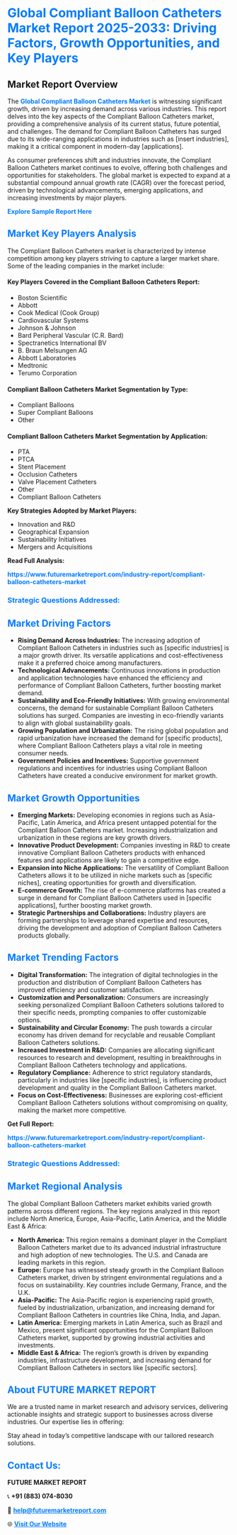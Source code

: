 <h1 style="color: #007BFF;">Global Compliant Balloon Catheters Market Report 2025-2033: Driving Factors, Growth Opportunities, and Key Players</h1>

<section id="overview">
<h2>Market Report Overview</h2>
<p>The <a href="https://www.futuremarketreport.com/industry-report/compliant-balloon-catheters-market" style="color: #007BFF; text-decoration: none;"><strong>Global Compliant Balloon Catheters Market</strong></a> is witnessing significant growth, driven by increasing demand across various industries. This report delves into the key aspects of the Compliant Balloon Catheters market, providing a comprehensive analysis of its current status, future potential, and challenges. The demand for Compliant Balloon Catheters has surged due to its wide-ranging applications in industries such as [insert industries], making it a critical component in modern-day [applications].</p>
<p>As consumer preferences shift and industries innovate, the Compliant Balloon Catheters market continues to evolve, offering both challenges and opportunities for stakeholders. The global market is expected to expand at a substantial compound annual growth rate (CAGR) over the forecast period, driven by technological advancements, emerging applications, and increasing investments by major players.</p>
</section>

<section id="overview">
<p><a href="https://www.futuremarketreport.com/request-sample/reportId=125373" style="color: #007BFF; text-decoration: none;"><strong>Explore Sample Report Here</strong></a></p>
</section>

<section id="key-players">
<h2 style="color: #007BFF;">Market Key Players Analysis</h2>
<p>The Compliant Balloon Catheters market is characterized by intense competition among key players striving to capture a larger market share. Some of the leading companies in the market include:</p>
<h4>Key Players Covered in the Compliant Balloon Catheters Report:</h4>
<ul><li>Boston Scientific</li><li>Abbott</li><li>Cook Medical (Cook Group)</li><li>Cardiovascular Systems</li><li>Johnson &amp; Johnson</li><li>Bard Peripheral Vascular (C.R. Bard)</li><li>Spectranetics International BV</li><li>B. Braun Melsungen AG</li><li>Abbott Laboratories</li><li>Medtronic</li><li>Terumo Corporation</li></ul>
<h4>Compliant Balloon Catheters Market Segmentation by Type:</h4>
<ul><li>Compliant Balloons</li><li>Super Compliant Balloons</li><li>Other</li></ul>

<h4>Compliant Balloon Catheters Market Segmentation by Application:</h4>
<ul><li>PTA</li><li>PTCA</li><li>Stent Placement</li><li>Occlusion Catheters</li><li>Valve Placement Catheters</li><li>Other</li><li>Compliant Balloon Catheters</li></ul>
<p><strong>Key Strategies Adopted by Market Players:</strong></p>
<ul>
<li>Innovation and R&D</li>
<li>Geographical Expansion</li>
<li>Sustainability Initiatives</li>
<li>Mergers and Acquisitions</li>
</ul>
</section>

<section>
<p><strong>Read Full Analysis: </strong></p><a href="https://www.futuremarketreport.com/industry-report/compliant-balloon-catheters-market" style="color: #007BFF; text-decoration: none;"><strong>https://www.futuremarketreport.com/industry-report/compliant-balloon-catheters-market</strong></a>
<h3 style="color: #007BFF;">Strategic Questions Addressed:</h3>
</section>

<section id="driving-factors">
<h2 style="color: #007BFF;">Market Driving Factors</h2>
<ul>
<li><strong>Rising Demand Across Industries:</strong> The increasing adoption of Compliant Balloon Catheters in industries such as [specific industries] is a major growth driver. Its versatile applications and cost-effectiveness make it a preferred choice among manufacturers.</li>
<li><strong>Technological Advancements:</strong> Continuous innovations in production and application technologies have enhanced the efficiency and performance of Compliant Balloon Catheters, further boosting market demand.</li>
<li><strong>Sustainability and Eco-Friendly Initiatives:</strong> With growing environmental concerns, the demand for sustainable Compliant Balloon Catheters solutions has surged. Companies are investing in eco-friendly variants to align with global sustainability goals.</li>
<li><strong>Growing Population and Urbanization:</strong> The rising global population and rapid urbanization have increased the demand for [specific products], where Compliant Balloon Catheters plays a vital role in meeting consumer needs.</li>
<li><strong>Government Policies and Incentives:</strong> Supportive government regulations and incentives for industries using Compliant Balloon Catheters have created a conducive environment for market growth.</li>
</ul>
</section>

<section id="growth-opportunities">
<h2 style="color: #007BFF;">Market Growth Opportunities</h2>
<ul>
<li><strong>Emerging Markets:</strong> Developing economies in regions such as Asia-Pacific, Latin America, and Africa present untapped potential for the Compliant Balloon Catheters market. Increasing industrialization and urbanization in these regions are key growth drivers.</li>
<li><strong>Innovative Product Development:</strong> Companies investing in R&D to create innovative Compliant Balloon Catheters products with enhanced features and applications are likely to gain a competitive edge.</li>
<li><strong>Expansion into Niche Applications:</strong> The versatility of Compliant Balloon Catheters allows it to be utilized in niche markets such as [specific niches], creating opportunities for growth and diversification.</li>
<li><strong>E-commerce Growth:</strong> The rise of e-commerce platforms has created a surge in demand for Compliant Balloon Catheters used in [specific applications], further boosting market growth.</li>
<li><strong>Strategic Partnerships and Collaborations:</strong> Industry players are forming partnerships to leverage shared expertise and resources, driving the development and adoption of Compliant Balloon Catheters products globally.</li>
</ul>
</section>

<section id="trending-factors">
<h2 style="color: #007BFF;">Market Trending Factors</h2>
<ul>
<li><strong>Digital Transformation:</strong> The integration of digital technologies in the production and distribution of Compliant Balloon Catheters has improved efficiency and customer satisfaction.</li>
<li><strong>Customization and Personalization:</strong> Consumers are increasingly seeking personalized Compliant Balloon Catheters solutions tailored to their specific needs, prompting companies to offer customizable options.</li>
<li><strong>Sustainability and Circular Economy:</strong> The push towards a circular economy has driven demand for recyclable and reusable Compliant Balloon Catheters solutions.</li>
<li><strong>Increased Investment in R&D:</strong> Companies are allocating significant resources to research and development, resulting in breakthroughs in Compliant Balloon Catheters technology and applications.</li>
<li><strong>Regulatory Compliance:</strong> Adherence to strict regulatory standards, particularly in industries like [specific industries], is influencing product development and quality in the Compliant Balloon Catheters market.</li>
<li><strong>Focus on Cost-Effectiveness:</strong> Businesses are exploring cost-efficient Compliant Balloon Catheters solutions without compromising on quality, making the market more competitive.</li>
</ul>
</section>

<section>
<p><strong>Get Full Report: </strong></p><a href="https://www.futuremarketreport.com/industry-report/compliant-balloon-catheters-market" style="color: #007BFF; text-decoration: none;"><strong>https://www.futuremarketreport.com/industry-report/compliant-balloon-catheters-market</strong></a>
<h3 style="color: #007BFF;">Strategic Questions Addressed:</h3>
</section>


<section id="regional-analysis">
<h2 style="color: #007BFF;">Market Regional Analysis</h2>
<p>The global Compliant Balloon Catheters market exhibits varied growth patterns across different regions. The key regions analyzed in this report include North America, Europe, Asia-Pacific, Latin America, and the Middle East & Africa:</p>
<ul>
<li><strong>North America:</strong> This region remains a dominant player in the Compliant Balloon Catheters market due to its advanced industrial infrastructure and high adoption of new technologies. The U.S. and Canada are leading markets in this region.</li>
<li><strong>Europe:</strong> Europe has witnessed steady growth in the Compliant Balloon Catheters market, driven by stringent environmental regulations and a focus on sustainability. Key countries include Germany, France, and the U.K.</li>
<li><strong>Asia-Pacific:</strong> The Asia-Pacific region is experiencing rapid growth, fueled by industrialization, urbanization, and increasing demand for Compliant Balloon Catheters in countries like China, India, and Japan.</li>
<li><strong>Latin America:</strong> Emerging markets in Latin America, such as Brazil and Mexico, present significant opportunities for the Compliant Balloon Catheters market, supported by growing industrial activities and investments.</li>
<li><strong>Middle East & Africa:</strong> The region’s growth is driven by expanding industries, infrastructure development, and increasing demand for Compliant Balloon Catheters in sectors like [specific sectors].</li>
</ul>
</section>

<footer>
<h2 style="color: #007BFF;">About FUTURE MARKET REPORT</h2>
<p>We are a trusted name in market research and advisory services, delivering actionable insights and strategic support to businesses across diverse industries. Our expertise lies in offering:</p>

<p>Stay ahead in today’s competitive landscape with our tailored research solutions.</p>

<h2 style="color: #007BFF;">Contact Us:</h2>
<p><strong>FUTURE MARKET REPORT</strong></p>
<p>📞 <strong>+91 (883) 074-8030</strong></p>
<p>📧 <strong><a href="mailto:help@futuremarketreport.com" style="color: #007BFF;">help@futuremarketreport.com</a></strong></p>
<p>🌐 <strong><a href="https://www.futuremarketreport.com/" style="color: #007BFF;">Visit Our Website</a></strong></p>
</footer>